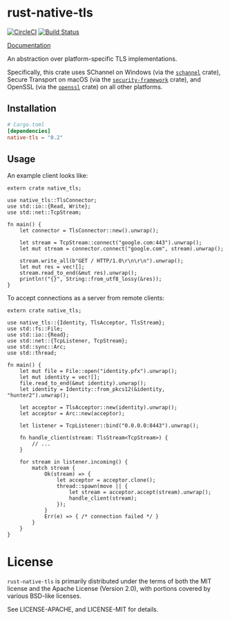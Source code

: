 # rust-native-tls

[![CircleCI](https://circleci.com/gh/sfackler/rust-native-tls.svg?style=shield)](https://circleci.com/gh/sfackler/rust-native-tls) [![Build Status](https://travis-ci.org/sfackler/rust-native-tls.svg?branch=master)](https://travis-ci.org/sfackler/rust-native-tls)

[Documentation](https://docs.rs/native-tls)

An abstraction over platform-specific TLS implementations.

Specifically, this crate uses SChannel on Windows (via the [`schannel`] crate),
Secure Transport on macOS (via the [`security-framework`] crate), and OpenSSL (via
the [`openssl`] crate) on all other platforms.

[`schannel`]: https://crates.io/crates/schannel
[`security-framework`]: https://crates.io/crates/security-framework
[`openssl`]: https://crates.io/crates/openssl

## Installation

```toml
# Cargo.toml
[dependencies]
native-tls = "0.2"
```

## Usage

An example client looks like:

```rust,ignore
extern crate native_tls;

use native_tls::TlsConnector;
use std::io::{Read, Write};
use std::net::TcpStream;

fn main() {
    let connector = TlsConnector::new().unwrap();

    let stream = TcpStream::connect("google.com:443").unwrap();
    let mut stream = connector.connect("google.com", stream).unwrap();

    stream.write_all(b"GET / HTTP/1.0\r\n\r\n").unwrap();
    let mut res = vec![];
    stream.read_to_end(&mut res).unwrap();
    println!("{}", String::from_utf8_lossy(&res));
}
```

To accept connections as a server from remote clients:

```rust,ignore
extern crate native_tls;

use native_tls::{Identity, TlsAcceptor, TlsStream};
use std::fs::File;
use std::io::{Read};
use std::net::{TcpListener, TcpStream};
use std::sync::Arc;
use std::thread;

fn main() {
    let mut file = File::open("identity.pfx").unwrap();
    let mut identity = vec![];
    file.read_to_end(&mut identity).unwrap();
    let identity = Identity::from_pkcs12(&identity, "hunter2").unwrap();

    let acceptor = TlsAcceptor::new(identity).unwrap();
    let acceptor = Arc::new(acceptor);

    let listener = TcpListener::bind("0.0.0.0:8443").unwrap();

    fn handle_client(stream: TlsStream<TcpStream>) {
        // ...
    }

    for stream in listener.incoming() {
        match stream {
            Ok(stream) => {
                let acceptor = acceptor.clone();
                thread::spawn(move || {
                    let stream = acceptor.accept(stream).unwrap();
                    handle_client(stream);
                });
            }
            Err(e) => { /* connection failed */ }
        }
    }
}
```

# License

`rust-native-tls` is primarily distributed under the terms of both the MIT
license and the Apache License (Version 2.0), with portions covered by various
BSD-like licenses.

See LICENSE-APACHE, and LICENSE-MIT for details.
